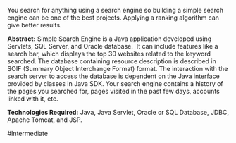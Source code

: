 
You search for anything using a search engine so building a simple search engine can be one of the best projects. Applying a ranking algorithm can give better results.

**Abstract:** Simple Search Engine is a Java application developed using Servlets, SQL Server, and Oracle database.  It can include features like a search bar, which displays the top 30 websites related to the keyword searched. The database containing resource description is described in SOIF (Summary Object Interchange Format) format. The interaction with the search server to access the database is dependent on the Java interface provided by classes in Java SDK. Your search engine contains a history of the pages you searched for, pages visited in the past few days, accounts linked with it, etc. 

**Technologies Required:** Java, Java Servlet, Oracle or SQL Database, JDBC, Apache Tomcat, and JSP.

#Intermediate 